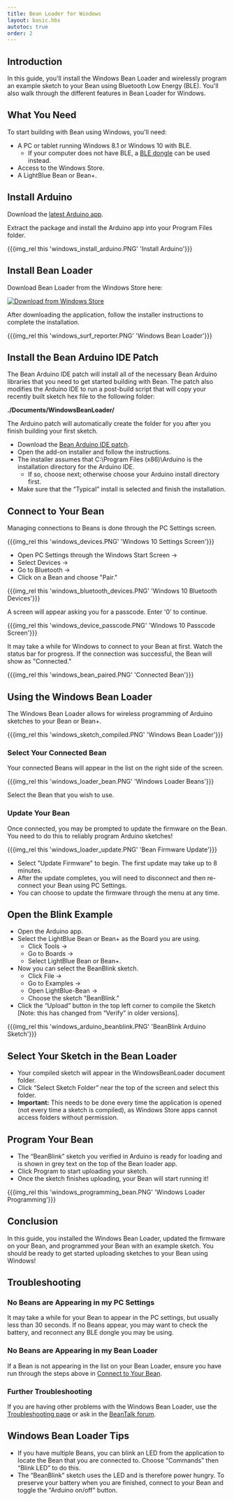 ```yaml
---
title: Bean Loader for Windows
layout: basic.hbs
autotoc: true
order: 2
---
```


## Introduction

In this guide, you'll install the Windows Bean Loader and wirelessly program an example sketch to your Bean using Bluetooth Low Energy (BLE). You'll also walk through the different features in Bean Loader for Windows. 

## What You Need

To start building with Bean using Windows, you'll need:

* A PC or tablet running Windows 8.1 or Windows 10 with BLE.
  * If your computer does not have BLE, a [BLE dongle](http://punchthrough.myshopify.com/collections/all/products/bluetooth-smart-usb-dongle-iogear) can be used instead.
* Access to the Windows Store.
* A LightBlue Bean or Bean+.

## Install Arduino

Download the [latest Arduino app](https://www.arduino.cc/en/Main/Software).

Extract the package and install the Arduino app into your Program Files folder.

{{{img_rel this 'windows_install_arduino.PNG' 'Install Arduino'}}}

## Install Bean Loader

Download Bean Loader from the Windows Store here:

<a href="https://www.microsoft.com/store/apps/9nblggh0xfmh"><img src="https://assets.windowsphone.com/3698334b-67f7-4013-b07c-d9cf123df4b6/English-get-it-from-MS_InvariantCulture_Default.png" alt="Download from Windows Store"/></a>

After downloading the application, follow the installer instructions to complete the installation.

{{{img_rel this 'windows_surf_reporter.PNG' 'Windows Bean Loader'}}}

## Install the Bean Arduino IDE Patch 

The Bean Arduino IDE patch will install all of the necessary Bean Arduino libraries that you need to get started building with Bean. The patch also modifies the Arduino IDE to run a post-build script that will copy your recently built sketch hex file to the following folder:

**./Documents/WindowsBeanLoader/**

The Arduino patch will automatically create the folder for you after you finish building your first sketch.

* Download the [Bean Arduino IDE patch](http://punchthrough.com/files/bean/loader/windows/WindowsBeanLoader_ArduinoIDEAddOn.zip).
* Open the add-on installer and follow the instructions.
* The installer assumes that C:\Program Files (x86)\Arduino is the installation directory for the Arduino IDE.
  * If so, choose next; otherwise choose your Arduino install directory first.
* Make sure that the “Typical” install is selected and finish the installation. 

## Connect to Your Bean

Managing connections to Beans is done through the PC Settings screen.

{{{img_rel this 'windows_devices.PNG' 'Windows 10 Settings Screen'}}}

* Open PC Settings through the Windows Start Screen ->
* Select Devices ->
* Go to Bluetooth ->
* Click on a Bean and choose "Pair."

{{{img_rel this 'windows_bluetooth_devices.PNG' 'Windows 10 Bluetooth Devices'}}}

A screen will appear asking you for a passcode. Enter '0' to continue.

{{{img_rel this 'windows_device_passcode.PNG' 'Windows 10 Passcode Screen'}}}

It may take a while for Windows to connect to your Bean at first. Watch the status bar for progress. If the connection was successful, the Bean will show as "Connected."

{{{img_rel this 'windows_bean_paired.PNG' 'Connected Bean'}}}

## Using the Windows Bean Loader

The Windows Bean Loader allows for wireless programming of Arduino sketches to your Bean or Bean+.

{{{img_rel this 'windows_sketch_compiled.PNG' 'Windows Bean Loader'}}}

### Select Your Connected Bean

Your connected Beans will appear in the list on the right side of the screen.

{{{img_rel this 'windows_loader_bean.PNG' 'Windows Loader Beans'}}}

Select the Bean that you wish to use.

### Update Your Bean

Once connected, you may be prompted to update the firmware on the Bean. You need to do this to reliably program Arduino sketches!

{{{img_rel this 'windows_loader_update.PNG' 'Bean Firmware Update'}}}

* Select "Update Firmware" to begin. The first update may take up to 8 minutes.
* After the update completes, you will need to disconnect and then re-connect your Bean using PC Settings.
* You can choose to update the firmware through the menu at any time.

## Open the Blink Example

* Open the Arduino app.
* Select the LightBlue Bean or Bean+ as the Board you are using.
  * Click Tools ->
  * Go to Boards -> 
  * Select LightBlue Bean or Bean+. 
* Now you can select the BeanBlink sketch.
  * Click File ->
  * Go to Examples -> 
  * Open LightBlue-Bean ->
  * Choose the sketch "BeanBlink."
* Click the “Upload” button in the top left corner to compile the Sketch [Note: this has changed from “Verify” in older versions].

{{{img_rel this 'windows_arduino_beanblink.PNG' 'BeanBlink Arduino Sketch'}}}

## Select Your Sketch in the Bean Loader
* Your compiled sketch will appear in the WindowsBeanLoader document folder.
* Click “Select Sketch Folder” near the top of the screen and select this folder.
* **Important:** This needs to be done every time the application is opened (not every time a sketch is compiled), as Windows Store apps cannot access folders without permission.

## Program Your Bean

* The “BeanBlink” sketch you verified in Arduino is ready for loading and is shown in grey text on the top of the Bean loader app.
* Click Program to start uploading your sketch.
* Once the sketch finishes uploading, your Bean will start running it!

{{{img_rel this 'windows_programming_bean.PNG' 'Windows Loader Programming'}}}

## Conclusion

In this guide, you installed the Windows Bean Loader, updated the firmware on your Bean, and programmed your Bean with an example sketch. You should be ready to get started uploading sketches to your Bean using Windows!

## Troubleshooting

### No Beans are Appearing in my PC Settings
It may take a while for your Bean to appear in the PC settings, but usually less than 30 seconds. If no Beans appear, you may want to check the battery, and reconnect any BLE dongle you may be using.

### No Beans are Appearing in my Bean Loader

If a Bean is not appearing in the list on your Bean Loader, ensure you have run through the steps above in [Connect to Your Bean](#connect-to-your-bean).

### Further Troubleshooting
If you are having other problems with the Windows Bean Loader, use the [Troubleshooting page](http://legacy.punchthrough.com/bean/support/troubleshooting/) or ask in the [BeanTalk forum](http://beantalk.punchthrough.com/).

## Windows Bean Loader Tips

* If you have multiple Beans, you can blink an LED from the application to locate the Bean that you are connected to.  Choose “Commands” then “Blink LED” to do this.
* The “BeanBlink” sketch uses the LED and is therefore power hungry. To preserve your battery when you are finished, connect to your Bean and toggle the "Arduino on/off" button.